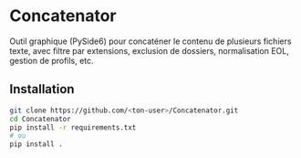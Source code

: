 # Concatenator

Outil graphique (PySide6) pour concaténer le contenu de plusieurs fichiers texte, avec filtre par extensions,
exclusion de dossiers, normalisation EOL, gestion de profils, etc.

## Installation

```bash
git clone https://github.com/<ton-user>/Concatenator.git
cd Concatenator
pip install -r requirements.txt
# ou
pip install .
